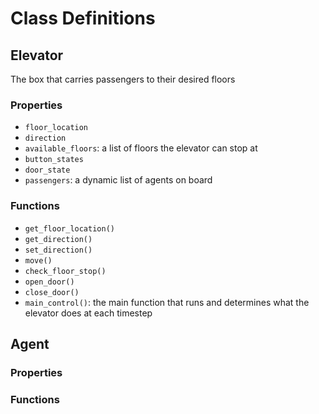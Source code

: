 # Class Definitions

## Elevator

The box that carries passengers to their desired floors

### Properties

 - `floor_location`
 - `direction`
 - `available_floors`: a list of floors the elevator can stop at
 - `button_states`
 - `door_state`
 - `passengers`: a dynamic list of agents on board

### Functions
 - `get_floor_location()`
 - `get_direction()`
 - `set_direction()`
 - `move()`
 - `check_floor_stop()`
 - `open_door()`
 - `close_door()`
 - `main_control()`: the main function that runs and determines what the elevator does at each timestep

## Agent 

### Properties

### Functions